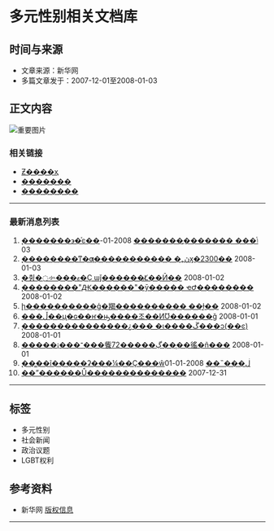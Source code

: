 # 多元性别相关文档库

## 时间与来源
- 文章来源：新华网
- 多篇文章发于：2007-12-01至2008-01-03

## 正文内容

![重要图片](http://imgs.xinhuanet.com/icon/shizheng/sz_logo.gif)

### 相关链接
- [Ƶ����ҳ](http://www.xinhuanet.com/tai_gang_ao/index.htm)
- [�������](http://www.xinhuanet.com/tai_gang_ao/xgxw.htm)
- [��������](http://www.xinhuanet.com/tai_gang_ao/amxw.htm)

---

### 最新消息列表
1. [̨�������϶�ͯͼ��ݳ��� �������ֳ�������](http://news.xinhuanet.com/tw/2008-01/03/content_7357802.htm) 2008-01-03
2. [̨��������ͳ�ƣ����������� �˿ڽӽ�2300��](http://news.xinhuanet.com/tw/2008-01/03/content_7356179.htm) 2008-01-03
3. [̨�췽�߲㣺���ޱ�Ҫ ѡǰ������Լ̸��Ӣ��](http://news.xinhuanet.com/tw/2008-01/02/content_7353369.htm) 2008-01-02
4. [̨��������"Ԫ������"�ȳ����� ҽԺ��������](http://news.xinhuanet.com/tw/2008-01/02/content_7351432.htm) 2008-01-02
5. [̨һ����������ģ�羯���������� ��ָ̫ɫ��](http://news.xinhuanet.com/tw/2008-01/02/content_7351339.htm) 2008-01-02
6. [���ڵ��µ�̨ɢ��ҥ�ԣ����조��ͶƱ������ǧ](http://news.xinhuanet.com/tw/2008-01/01/content_7348329.htm) 2008-01-01
7. [̨���������������¿��� �ι����ڱ���ͻ(��ͼ)](http://news.xinhuanet.com/tw/2008-01/01/content_7348290.htm) 2008-01-01
8. [�����¡���־���飺72�����ڲ���̨�徭�ñ���](http://news.xinhuanet.com/tw/2008-01/01/content_7348280.htm) 2008-01-01
9. [̨��̳��ĩ�����ʡ���¼��Ҫ���ŵڶ���˵��](http://news.xinhuanet.com/tw/2008-01/01/content_7347185.htm) 2008-01-01
10. [��ˮ������Ů��������������](http://news.xinhuanet.com/tw/2007-12/31/content_7345309.htm) 2007-12-31

---

## 标签
- 多元性别
- 社会新闻
- 政治议题
- LGBT权利

## 参考资料
- 新华网 [版权信息](http://www.xinhuanet.com/copyright.htm) 

---